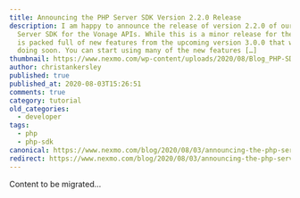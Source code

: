 ```yaml
---
title: Announcing the PHP Server SDK Version 2.2.0 Release
description: I am happy to announce the release of version 2.2.0 of our PHP
  Server SDK for the Vonage APIs. While this is a minor release for the SDK, it
  is packed full of new features from the upcoming version 3.0.0 that we will be
  doing soon. You can start using many of the new features […]
thumbnail: https://www.nexmo.com/wp-content/uploads/2020/08/Blog_PHP-SDK-Update_1200x600.png
author: christankersley
published: true
published_at: 2020-08-03T15:26:51
comments: true
category: tutorial
old_categories:
  - developer
tags:
  - php
  - php-sdk
canonical: https://www.nexmo.com/blog/2020/08/03/announcing-the-php-server-sdk-version-2-2-0-release
redirect: https://www.nexmo.com/blog/2020/08/03/announcing-the-php-server-sdk-version-2-2-0-release
---
```

Content to be migrated...